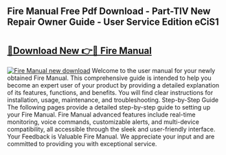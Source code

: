 ## Fire Manual Free Pdf Download - Part-TlV New Repair Owner Guide - User Service Edition eCiS1

# <h2><a href="http://bc14909.oget.top/?id=Fire+Manual">🔗Download New 👉🔴 Fire Manual</a></h2>

[![Fire Manual new download](https://i.imgur.com/5g1atiW.png)](http://bc14909.oget.top/?id=Fire+Manual)
Welcome to the user manual for your newly obtained Fire Manual. This comprehensive guide is intended to help you become an expert user of your product by providing a detailed explanation of its features, functions, and benefits. You will find clear instructions for installation, usage, maintenance, and troubleshooting. Step-by-Step Guide The following pages provide a detailed step-by-step guide to setting up your Fire Manual. Fire Manual advanced features include real-time monitoring, voice commands, customizable alerts, and multi-device compatibility, all accessible through the sleek and user-friendly interface. Your Feedback is Valuable Fire Manual. We appreciate your input and are committed to providing you with exceptional service.

